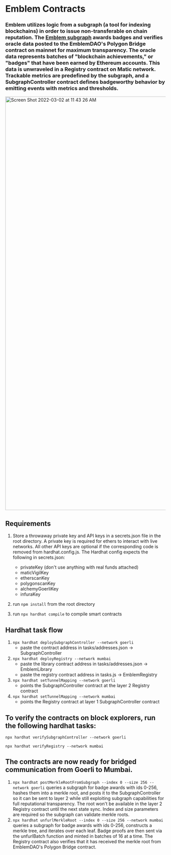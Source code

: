 # Emblem Contracts

### Emblem utilizes logic from a subgraph (a tool for indexing blockchains) in order to issue non-transferable on chain reputation. The [Emblem subgraph](https://thegraph.com/explorer/subgraph?id=BKWqzRUajb4zK3X8LwwEACH2tVgprgEE8ZdsHdknxQEk&view=Overview) awards badges and verifies oracle data posted to the EmblemDAO's Polygon Bridge contract on mainnet for maximum transparency. The oracle data represents batches of "blockchain achievements," or "badges" that have been earned by Ethereum accounts. This data is unwraveled in a Registry contract on Matic network. Trackable metrics are predefined by the subgraph, and a SubgraphController contract defines badgeworthy behavior by emitting events with metrics and thresholds.

<img width="1301" alt="Screen Shot 2022-03-02 at 11 43 26 AM" src="https://user-images.githubusercontent.com/4196637/156437729-48390b40-d5d8-468c-a69c-71d4610626b0.png">

## Requirements
1. Store a throwaway private key and API keys in a secrets.json file in the root directory. A private key is required for ethers to interact with live networks. All other API keys are optional if the corresponding code is removed from hardhat.config.js. The Hardhat config expects the following in secrets.json:
   - privateKey (don't use anything with real funds attached)
   - maticVigilKey
   - etherscanKey
   - polygonscanKey
   - alchemyGoerliKey
   - infuraKey
  
2. run ```npm install``` from the root directory
3. run ```npx hardhat compile``` to compile smart contracts

## Hardhat task flow
1. ```npx hardhat deploySubgraphController --network goerli```
   - paste the contract address in tasks/addresses.json -> SubgraphController
2. ```npx hardhat deployRegistry --network mumbai```
   - paste the library contract address in tasks/addresses.json -> EmblemLibrary
   - paste the registry contract address in tasks.js -> EmblemRegistry
3. ```npx hardhat setTunnelMapping --network goerli```
   - points the SubgraphController contract at the layer 2 Registry contract
4. ```npx hardhat setTunnelMapping --network mumbai```
   - points the Registry contract at layer 1 SubgraphController contract

## To verify the contracts on block explorers, run the following hardhat tasks:
```npx hardhat verifySubgraphController --network goerli```

```npx hardhat verifyRegistry --network mumbai```

## The contracts are now ready for bridged communication from Goerli to Mumbai.
1. ```npx hardhat postMerkleRootFromSubgraph --index 0 --size 256 --network goerli``` queries a subgraph for badge awards with ids 0-256, hashes them into a merkle root, and posts it to the SubgraphController so it can be sent to layer 2 while still exploiting subgraph capabilities for full reputational transparency. The root won't be available in the layer 2 Registry contract until the next state sync. Index and size parameters are required so the subgraph can validate merkle roots.
2. ```npx hardhat unfurlMerkleRoot --index 0 --size 256 --network mumbai``` queries a subgraph for badge awards with ids 0-256, constructs a merkle tree, and iterates over each leaf. Badge proofs are then sent via the unfurlBatch function and minted in batches of 16 at a time. The Registry contract also verifies that it has received the merkle root from EmblemDAO's Polygon Bridge contract.
